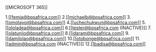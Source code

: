 [[MICROSOFT 365]]

1.[[femia@bpsafrica.com]]
2.[[michaelb@bpsafrica.com]]
3.[[omotayoi@bpsafrica.com]]
4.[[uchechukwun@bpsafrica.com]]
5.[[ololadea@bpsafrica.com]]
6.[[tester@bpsafrica.com (INACTIVE)]]
7.[[olatunjio@bpsafrica.com]]
8.[[idaram@bpsafrica.com]]
9.[[damilolao@bpsafrica.com]]
10.[[otobonge@bpsafrica.com]]
11.[[admin@bpsafrica.com (INACTIVE)]]
12.[[badisa@bpsafrica.com]]





